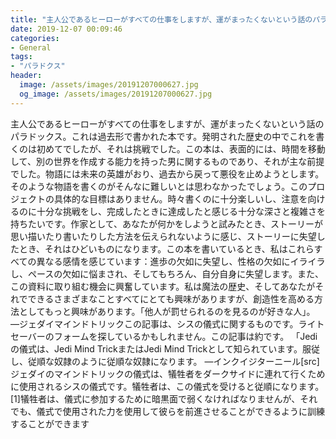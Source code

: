 ```yaml
---
title: "主人公であるヒーローがすべての仕事をしますが、運がまったくないという話のパラドックス。"
date: 2019-12-07 00:09:46
categories:
- General
tags:
- "パラドクス"
header:
  image: /assets/images/20191207000627.jpg
  og_image: /assets/images/20191207000627.jpg
---
```


主人公であるヒーローがすべての仕事をしますが、運がまったくないという話のパラドックス。これは過去形で書かれた本です。発明された歴史の中でこれを書くのは初めてでしたが、それは挑戦でした。この本は、表面的には、時間を移動して、別の世界を作成する能力を持った男に関するものであり、それが主な前提でした。物語には未来の英雄がおり、過去から戻って悪役を止めようとします。そのような物語を書くのがそんなに難しいとは思わなかったでしょう。このプロジェクトの具体的な目標はありません。時々書くのに十分楽しいし、注意を向けるのに十分な挑戦をし、完成したときに達成したと感じる十分な深さと複雑さを持ちたいです。作家として、あなたが何かをしようと試みたとき、ストーリーが思い描いたり書いたりした方法を伝えられないように感じ、ストーリーに失望したとき、それはひどいものになります。この本を書いているとき、私はこれらすべての異なる感情を感じています：進歩の欠如に失望し、性格の欠如にイライラし、ペースの欠如に悩まされ、そしてもちろん、自分自身に失望します。また、この資料に取り組む機会に興奮しています。私は魔法の歴史、そしてあなたがそれでできるさまざまなことすべてにとても興味がありますが、創造性を高める方法としてもっと興味があります。「他人が罰せられるのを見るのが好きな人」。 ―ジェダイマインドトリックこの記事は、シスの儀式に関するものです。ライトセーバーのフォームを探しているかもしれません。この記事は約です。 「Jediの儀式は、Jedi Mind TrickまたはJedi Mind Trickとして知られています。服従し、従順な奴隷のように従順な奴隷になります。 ―インクイジターニール[src]ジェダイのマインドトリックの儀式は、犠牲者をダークサイドに連れて行くために使用されるシスの儀式です。犠牲者は、この儀式を受けると従順になります。[1]犠牲者は、儀式に参加するために暗黒面で弱くなければなりませんが、それでも、儀式で使用された力を使用して彼らを前進させることができるように訓練することができます
